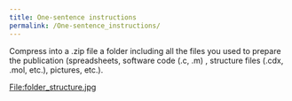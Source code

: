 ```yaml
---
title: One-sentence instructions
permalink: /One-sentence_instructions/
---
```


Compress into a .zip file a folder including all the files you used to
prepare the publication (spreadsheets, software code (.c, .m) ,
structure files (.cdx, .mol, etc.), pictures, etc.).

[<File:folder_structure.jpg>](/File:Folder_structure.jpg "link")